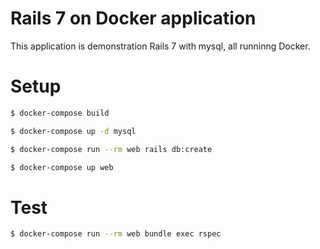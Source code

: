 # Rails 7 on Docker application
This application is demonstration Rails 7 with mysql, all runninng Docker.

# Setup
```bash
$ docker-compose build

$ docker-compose up -d mysql

$ docker-compose run --rm web rails db:create

$ docker-compose up web
```

# Test
```bash
$ docker-compose run --rm web bundle exec rspec
```
